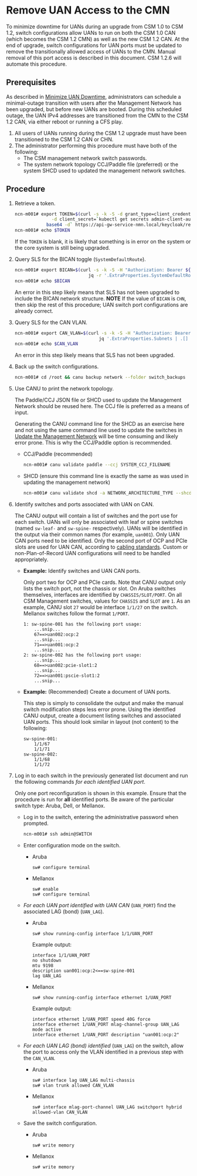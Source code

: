 # Remove UAN Access to the CMN

To minimize downtime for UANs during an upgrade from CSM 1.0 to CSM 1.2, switch configurations allow UANs to run on both the CSM 1.0 CAN (which becomes the CSM 1.2 CMN) as well as the new CSM 1.2 CAN.
At the end of upgrade, switch configurations for UAN ports must be updated to remove the transitionally allowed access of UANs to the CMN. Manual removal of this port access is described in this document.
CSM 1.2.6 will automate this procedure.

## Prerequisites

As described in [Minimize UAN Downtime](bican_enable.md#minimize-uan-downtime), administrators can schedule a minimal-outage transition with users after the Management Network has been upgraded, but before new UANs are booted.
During this scheduled outage, the UAN IPv4 addresses are transitioned from the CMN to the CSM 1.2 CAN, via either reboot or running a CFS play.

1. All users of UANs running during the CSM 1.2 upgrade must have been transitioned to the CSM 1.2 CAN or CHN.
1. The administrator performing this procedure must have both of the following:
    - The CSM management network switch passwords.
    - The system network topology CCJ/Paddle file (preferred) or the system SHCD used to updated the management network switches.

## Procedure

1. Retrieve a token.

    ```bash
    ncn-m001# export TOKEN=$(curl -s -k -S -d grant_type=client_credentials -d client_id=admin-client \
                  -d client_secret=`kubectl get secrets admin-client-auth -o jsonpath='{.data.client-secret}' |
                base64 -d` https://api-gw-service-nmn.local/keycloak/realms/shasta/protocol/openid-connect/token | jq -r '.access_token')
    ncn-m001# echo $TOKEN
    ```

    If the `TOKEN` is blank, it is likely that something is in error on the system or the core system is still being upgraded.

1. Query SLS for the BICAN toggle (`SystemDefaultRoute`).

    ```bash
    ncn-m001# export BICAN=$(curl -s -k -S -H "Authorization: Bearer ${TOKEN}" https://api-gw-service-nmn.local/apis/sls/v1/networks/BICAN |
                                jq -r '.ExtraProperties.SystemDefaultRoute')
    ncn-m001# echo $BICAN
    ```

    An error in this step likely means that SLS has not been upgraded to include the BICAN network structure. **NOTE** If the value of `BICAN` is `CHN`, then skip the rest of this procedure; UAN switch port configurations are already correct.

1. Query SLS for the CAN VLAN.

    ```bash
    ncn-m001# export CAN_VLAN=$(curl -s -k -S -H "Authorization: Bearer ${TOKEN}" https://api-gw-service-nmn.local/apis/sls/v1/networks/CAN |
                                    jq '.ExtraProperties.Subnets | .[] | select(.Name=="bootstrap_dhcp") | .VlanID')
    ncn-m001# echo $CAN_VLAN
    ```

    An error in this step likely means that SLS has not been upgraded.

1. Back up the switch configurations.

    ```bash
    ncn-m001# cd /root && canu backup network --folder switch_backups
    ```

1. Use CANU to print the network topology.

    The Paddle/CCJ JSON file or SHCD used to update the Management Network should be reused here. The CCJ file is preferred as a means of input.

    Generating the CANU command line for the SHCD as an exercise here and not using the same command line used to update the switches in [Update the Management Network](../../../upgrade/1.2/Stage_0_Prerequisites.md#stage-03---upgrade-management-network)
will be time consuming and likely error prone. This is why the CCJ/Paddle option is recommended.

    - CCJ/Paddle (recommended)

        ```bash
        ncn-m001# canu validate paddle --ccj SYSTEM_CCJ_FILENAME
        ```

    - SHCD (ensure this command line is exactly the same as was used in updating the management network)

        ```bash
        ncn-m001# canu validate shcd -a NETWORK_ARCHITECTURE_TYPE --shcd SHCD_FILENAME --tabs LIST,OF,WORKSHEETS --corners TAB1_UPPER_LEFT, TAB1_LOWER_RIGHT...
        ```

1. Identify switches and ports associated with UAN on CAN.

    The CANU output will contain a list of switches and the port use for each switch.
    UANs will only be associated with leaf or spine switches (named `sw-leaf-` and `sw-spine-` respectively). UANs will be identified in the output via their common names (for example, `uan001`).
Only UAN CAN ports need to be identified. Only the second port of OCP and PCIe slots are used for UAN CAN, according to [cabling standards](../../../install/cable_management_network_servers.md).
Custom or non-Plan-of-Record UAN configurations will need to be handled appropriately.

    - **Example:** Identify switches and UAN CAN ports.
    
        Only port two for OCP and PCIe cards. Note that CANU output only lists the switch port, not the chassis or slot.
        On Aruba switches themselves, interfaces are identified by `CHASSIS/SLOT/PORT`. On all CSM Management switches, values for `CHASSIS` and `SLOT` are `1`.
        As an example, CANU slot `27` would be interface `1/1/27` on the switch. Mellanox switches follow the format `1/PORT`.
  
        ```text
        1: sw-spine-001 has the following port usage:
            ...snip...
            67==>uan002:ocp:2
            ...snip...
            71==>uan001:ocp:2
            ...snip...
        2: sw-spine-002 has the following port usage:
            ...snip...
            68==>uan002:pcie-slot1:2
            ...snip...
            72==>uan001:pscie-slot1:2
            ...snip...
        ```

    - **Example:** (Recommended) Create a document of UAN ports.
    
        This step is simply to consolidate the output and make the manual switch modification steps less error prone.
        Using the identified CANU output, create a document listing switches and associated UAN ports. This should look similar in layout (not content) to the following:

        ```text
        sw-spine-001:
            1/1/67
            1/1/71
        sw-spine-002:
            1/1/68
            1/1/72
        ```

1. Log in to each switch in the previously generated list document and run the following commands *for each identified UAN port*.

    Only one port reconfiguration is shown in this example. Ensure that the procedure is run for **all** identified ports.
    Be aware of the particular switch type: Aruba, Dell, or Mellanox.

    - Log in to the switch, entering the administrative password when prompted.
  
        ```bash
        ncn-m001# ssh admin@SWITCH
        ```

    - Enter configuration mode on the switch.

        - Aruba

            ```console
           sw# configure terminal
           ```

        - Mellanox

            ```console
            sw# enable
            sw# configure terminal
            ```

    - *For each UAN port identified with UAN CAN* (`UAN_PORT`) find the associated LAG (bond) (`UAN_LAG`).
  
      - Aruba

          ```console
          sw# show running-config interface 1/1/UAN_PORT
          ```

          Example output:

          ```text
          interface 1/1/UAN_PORT
          no shutdown
          mtu 9198
          description uan001:ocp:2<==sw-spine-001
          lag UAN_LAG
          ```

      - Mellanox

          ```console
          sw# show running-config interface ethernet 1/UAN_PORT
          ```

          Example output:

          ```text
          interface ethernet 1/UAN_PORT speed 40G force
          interface ethernet 1/UAN_PORT mlag-channel-group UAN_LAG mode active
          interface ethernet 1/UAN_PORT description "uan001:ocp:2"
          ```

    - *For each UAN LAG (bond) identified* (`UAN_LAG`) on the switch, allow the port to access only the VLAN identified in a previous step with the `CAN_VLAN`.

      - Aruba
  
          ```console
          sw# interface lag UAN_LAG multi-chassis
          sw# vlan trunk allowed CAN_VLAN
          ```

      - Mellanox
  
          ```console
          sw# interface mlag-port-channel UAN_LAG switchport hybrid allowed-vlan CAN_VLAN
          ```

    - Save the switch configuration.

      - Aruba

          ```console
          sw# write memory
          ```

      - Mellanox

          ```console
          sw# write memory
          ```
